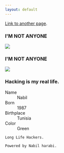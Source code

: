 ```yaml
---
layout: default
---
```



[Link to another page](another-page).


### I'M NOT ANYONE

![](http://www.growth-hackers.net/wp-content/uploads/2017/02/growth-hacking-mindset.jpg)

### I'M NOT ANYONE
![](https://scontent.ftun4-1.fna.fbcdn.net/v/t1.0-9/19554704_1357089234386268_1374391276796990146_n.png?oh=0775b9d3e94d2c1de5efb2e9283081ff&oe=5A69B5D8)


### Hacking is my real life.

<dl>
<dt>Name</dt>
<dd>Nabil</dd>
<dt>Born</dt>
<dd>1987</dd>
<dt>Birthplace</dt>
<dd>Tunisia</dd>
<dt>Color</dt>
<dd>Green</dd>
</dl>

```
Long Life Hackers.
```

```
Powered by Nabil harabi.
```
